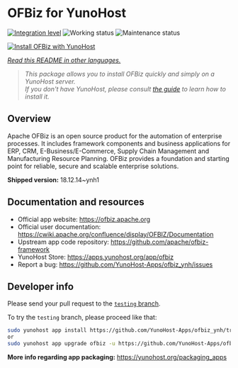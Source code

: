 <!--
N.B.: This README was automatically generated by <https://github.com/YunoHost/apps/tree/master/tools/readme_generator>
It shall NOT be edited by hand.
-->

# OFBiz for YunoHost

[![Integration level](https://dash.yunohost.org/integration/ofbiz.svg)](https://ci-apps.yunohost.org/ci/apps/ofbiz/) ![Working status](https://ci-apps.yunohost.org/ci/badges/ofbiz.status.svg) ![Maintenance status](https://ci-apps.yunohost.org/ci/badges/ofbiz.maintain.svg)

[![Install OFBiz with YunoHost](https://install-app.yunohost.org/install-with-yunohost.svg)](https://install-app.yunohost.org/?app=ofbiz)

*[Read this README in other languages.](./ALL_README.md)*

> *This package allows you to install OFBiz quickly and simply on a YunoHost server.*  
> *If you don't have YunoHost, please consult [the guide](https://yunohost.org/install) to learn how to install it.*

## Overview

Apache OFBiz is an open source product for the automation of enterprise processes. It includes framework components and business applications for ERP, CRM, E-Business/E-Commerce, Supply Chain Management and Manufacturing Resource Planning. OFBiz provides a foundation and starting point for reliable, secure and scalable enterprise solutions. 


**Shipped version:** 18.12.14~ynh1
## Documentation and resources

- Official app website: <https://ofbiz.apache.org>
- Official user documentation: <https://cwiki.apache.org/confluence/display/OFBIZ/Documentation>
- Upstream app code repository: <https://github.com/apache/ofbiz-framework>
- YunoHost Store: <https://apps.yunohost.org/app/ofbiz>
- Report a bug: <https://github.com/YunoHost-Apps/ofbiz_ynh/issues>

## Developer info

Please send your pull request to the [`testing` branch](https://github.com/YunoHost-Apps/ofbiz_ynh/tree/testing).

To try the `testing` branch, please proceed like that:

```bash
sudo yunohost app install https://github.com/YunoHost-Apps/ofbiz_ynh/tree/testing --debug
or
sudo yunohost app upgrade ofbiz -u https://github.com/YunoHost-Apps/ofbiz_ynh/tree/testing --debug
```

**More info regarding app packaging:** <https://yunohost.org/packaging_apps>
